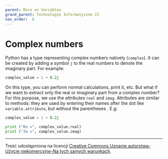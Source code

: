 ```yaml
---
parent: More on Variables
grand_parent: Technologie Informatyczne II
nav_order:  6
---
```


# Complex numbers

Python has a type representing complex numbers natively (`complex`). It can be created by adding a symbol `j` to the real numbers to denote the imaginary part. For example:

```python
complex_value = 1 + 0.2j
```

On this type, you can perform normal calculations, print it, etc. But what if we want to extract only the real or imaginary part from a complex number? For this purpose, we use the *attributes* `real` and `imag`. Attributes are similar to methods: they are used by entering their names after the dot like `variable.attribute`, but without the parentheses . E.g:

```python
complex_value = 1 + 0.2j 

print ("Re =", complex_value.real) 
print ("Im =", complex_value.imag)
```

---

Treść udostępniona na licencji [Creative Commons Uznanie autorstwa-Użycie niekomercyjne-Na tych samych warunkach](https://creativecommons.org/licenses/by-nc-sa/4.0/deed.pl).
